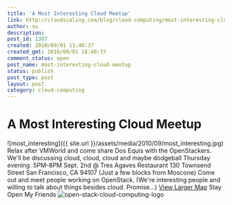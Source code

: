```yaml
---
title: 'A Most Interesting Cloud Meetup'
link: http://cloudscaling.com/blog/cloud-computing/most-interesting-cloud-meetup/
author: su
description: 
post_id: 1387
created: 2010/09/01 11:40:37
created_gmt: 2010/09/01 18:40:37
comment_status: open
post_name: most-interesting-cloud-meetup
status: publish
post_type: post
layout: post
category: cloud-computing
---
```


# A Most Interesting Cloud Meetup

![most_interesting]({{ site.url }}/assets/media/2010/09/most_interesting.jpg) Relax after VMWorld and come share Dos Equis with the OpenStackers. We'll be discussing cloud, cloud, cloud and maybe dodgeball Thursday evening. 5PM-8PM Sept. 2nd @ Tres Agaves Restaurant 130 Townsend Street San Francisco, CA 94107 (Just a few blocks from Moscone) Come out and meet people working on OpenStack. (We're interesting people and willing to talk about things besides cloud. Promise...) [View Larger Map](http://maps.google.com/maps?f=d&source=embed&saddr=747+Howard+Street,+San+Francisco,+CA+94103-3118+\(Moscone+Center\)&daddr=130+Townsend+Street,+San+Francisco,+CA&hl=en&geocode=FeOKQAId4lS0-CFoS2zSNh8BvSmxZCp9h4CFgDE4t-jNRQDQdg%3BFcd7QAIdonO0-Ckn4lze13-PgDGYtSMo9kSdtw&mra=ltm&dirflg=w&sll=37.781061,-122.396965&sspn=0.01567,0.023603&ie=UTF8&ll=37.78156,-122.395375&spn=0.00542,0.00835) Stay Open My Friends ![open-stack-cloud-computing-logo](http://cloudscaling.com/wp-content/uploads/2010/08/open-stack-cloud-computing-logo.png)